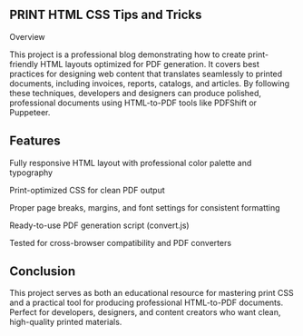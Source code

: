 ## PRINT HTML CSS Tips and Tricks
Overview

This project is a professional blog demonstrating how to create print-friendly HTML layouts optimized for PDF generation. It covers best practices for designing web content that translates seamlessly to printed documents, including invoices, reports, catalogs, and articles. By following these techniques, developers and designers can produce polished, professional documents using HTML-to-PDF tools like PDFShift or Puppeteer.

## Features

Fully responsive HTML layout with professional color palette and typography

Print-optimized CSS for clean PDF output

Proper page breaks, margins, and font settings for consistent formatting

Ready-to-use PDF generation script (convert.js)

Tested for cross-browser compatibility and PDF converters

## Conclusion

This project serves as both an educational resource for mastering print CSS and a practical tool for producing professional HTML-to-PDF documents. Perfect for developers, designers, and content creators who want clean, high-quality printed materials.